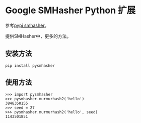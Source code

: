 # Google SMHasher Python 扩展 #

参考[pypi smhasher](https://pypi.python.org/pypi/smhasher)。

提供SMHasher中，更多的方法。


## 安装方法 ##
```
pip install pysmhasher
```

## 使用方法 ##
```
>>> import pysmhasher
>>> pysmhasher.murmurhash2('hello')
3848350155
>>> seed = 27
>>> pysmhasher.murmurhash2('hello', seed)
1143501851
```


